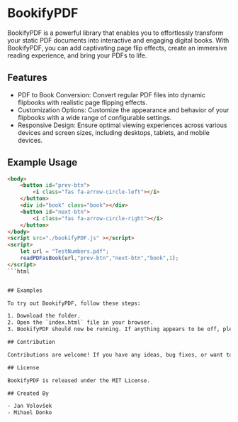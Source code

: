 # BookifyPDF

BookifyPDF is a powerful library that enables you to effortlessly transform your static PDF documents into interactive and engaging digital books. With BookifyPDF, you can add captivating page flip effects, create an immersive reading experience, and bring your PDFs to life.

## Features

- PDF to Book Conversion: Convert regular PDF files into dynamic flipbooks with realistic page flipping effects.
- Customization Options: Customize the appearance and behavior of your flipbooks with a wide range of configurable settings.
- Responsive Design: Ensure optimal viewing experiences across various devices and screen sizes, including desktops, tablets, and mobile devices.

## Example Usage

```html
<body>
    <button id="prev-btn">
        <i class="fas fa-arrow-circle-left"></i>
    </button>
    <div id="book" class="book"></div>
    <button id="next-btn">
        <i class="fas fa-arrow-circle-right"></i>
    </button>
</body>
<script src="./bookifyPDF.js" ></script>
<script>
    let url = "TestNumbers.pdf";
    readPDFasBook(url,"prev-btn","next-btn","book",1);
</script>
```html


## Examples

To try out BookifyPDF, follow these steps:

1. Download the folder.
2. Open the `index.html` file in your browser.
3. BookifyPDF should now be running. If anything appears to be off, please ensure that you have the latest version of the pdf.js library.

## Contribution

Contributions are welcome! If you have any ideas, bug fixes, or want to improve BookifyPDF, please submit a pull request or open an issue.

## License

BookifyPDF is released under the MIT License.

## Created By

- Jan Volovšek
- Mihael Donko
